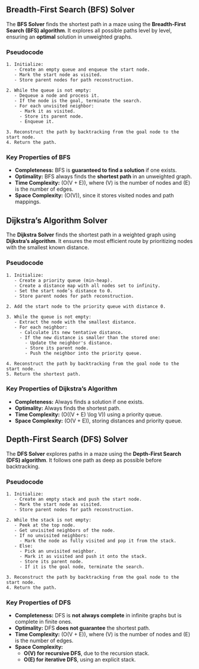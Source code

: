## **Breadth-First Search (BFS) Solver**

The **BFS Solver** finds the shortest path in a maze using the **Breadth-First Search (BFS) algorithm**. It explores all
possible paths level by level, ensuring an **optimal** solution in unweighted graphs.

### **Pseudocode**

```plaintext
1. Initialize:
   - Create an empty queue and enqueue the start node.
   - Mark the start node as visited.
   - Store parent nodes for path reconstruction.

2. While the queue is not empty:
   - Dequeue a node and process it.
   - If the node is the goal, terminate the search.
   - For each unvisited neighbor:
     - Mark it as visited.
     - Store its parent node.
     - Enqueue it.

3. Reconstruct the path by backtracking from the goal node to the start node.
4. Return the path.
```

### **Key Properties of BFS**

- **Completeness:** BFS is **guaranteed to find a solution** if one exists.
- **Optimality:** BFS always finds the **shortest path** in an unweighted graph.
- **Time Complexity:** \(O(V + E)\), where \(V\) is the number of nodes and \(E\) is the number of edges.
- **Space Complexity:** \(O(V)\), since it stores visited nodes and path mappings.

## **Dijkstra’s Algorithm Solver**

The **Dijkstra Solver** finds the shortest path in a weighted graph using **Dijkstra’s algorithm**. It ensures the most
efficient route by prioritizing nodes with the smallest known distance.

### **Pseudocode**

```plaintext
1. Initialize:
   - Create a priority queue (min-heap).
   - Create a distance map with all nodes set to infinity.
   - Set the start node’s distance to 0.
   - Store parent nodes for path reconstruction.

2. Add the start node to the priority queue with distance 0.

3. While the queue is not empty:
   - Extract the node with the smallest distance.
   - For each neighbor:
     - Calculate its new tentative distance.
     - If the new distance is smaller than the stored one:
       - Update the neighbor's distance.
       - Store its parent node.
       - Push the neighbor into the priority queue.

4. Reconstruct the path by backtracking from the goal node to the start node.
5. Return the shortest path.
```

### **Key Properties of Dijkstra’s Algorithm**

- **Completeness:** Always finds a solution if one exists.
- **Optimality:** Always finds the shortest path.
- **Time Complexity:** \(O((V + E) \log V)\) using a priority queue.
- **Space Complexity:** \(O(V + E)\), storing distances and priority queue.

## **Depth-First Search (DFS) Solver**

The **DFS Solver** explores paths in a maze using the **Depth-First Search (DFS) algorithm**. It follows one path as
deep as possible before backtracking.

### **Pseudocode**

```plaintext
1. Initialize:
   - Create an empty stack and push the start node.
   - Mark the start node as visited.
   - Store parent nodes for path reconstruction.

2. While the stack is not empty:
   - Peek at the top node.
   - Get unvisited neighbors of the node.
   - If no unvisited neighbors:
     - Mark the node as fully visited and pop it from the stack.
   - Else:
     - Pick an unvisited neighbor.
     - Mark it as visited and push it onto the stack.
     - Store its parent node.
     - If it is the goal node, terminate the search.

3. Reconstruct the path by backtracking from the goal node to the start node.
4. Return the path.
```

### **Key Properties of DFS**

- **Completeness:** DFS is **not always complete** in infinite graphs but is complete in finite ones.
- **Optimality:** DFS **does not guarantee** the shortest path.
- **Time Complexity:** \(O(V + E)\), where \(V\) is the number of nodes and \(E\) is the number of edges.
- **Space Complexity:**
    - **O(V) for recursive DFS**, due to the recursion stack.
    - **O(E) for iterative DFS**, using an explicit stack.
